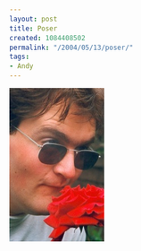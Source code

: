 ```yaml
---
layout: post
title: Poser
created: 1084408502
permalink: "/2004/05/13/poser/"
tags:
- Andy
---
```


<img src="/image/images/me-rose.sml-665.jpg"/>

